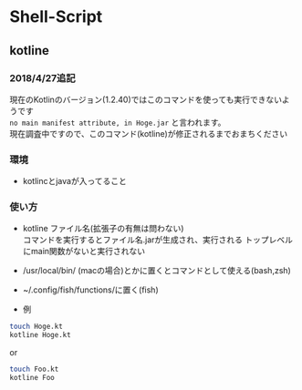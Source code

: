 # Shell-Script

## kotline

### 2018/4/27追記
現在のKotlinのバージョン(1.2.40)ではこのコマンドを使っても実行できないようです  
`no main manifest attribute, in Hoge.jar`
と言われます。  
現在調査中ですので、このコマンド(kotline)が修正されるまでおまちください

### 環境
- kotlincとjavaが入ってること

### 使い方  
- kotline ファイル名(拡張子の有無は問わない)  
  コマンドを実行するとファイル名.jarが生成され、実行される
  トップレベルにmain関数がないと実行されない

- /usr/local/bin/ (macの場合)とかに置くとコマンドとして使える(bash,zsh)  
- ~/.config/fish/functions/に置く(fish)  

- 例  

```bash
touch Hoge.kt
kotline Hoge.kt
```

or  

```bash
touch Foo.kt
kotline Foo
```
